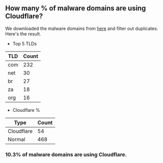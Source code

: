 ## How many % of malware domains are using Cloudflare?


We downloaded the malware domains from [here](https://urlhaus.abuse.ch) and filter out duplicates.
Here's the result.


[//]: # (start replacement)


- Top 5 TLDs

| TLD | Count |
| --- | --- |
| com | 232 |
| net | 30 |
| br | 27 |
| za | 18 |
| org | 16 |


- Cloudflare %

| Type | Count |
| --- | --- |
| Cloudflare | 54 |
| Normal | 468 |


### 10.3% of malware domains are using Cloudflare.